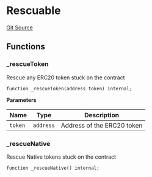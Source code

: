 # Rescuable
[Git Source](https://github.com/HedgeFarm/smart-farmer/blob/992c3b4a8bc708d23c14656e504528c18f790128/contracts/common/Rescuable.sol)


## Functions
### _rescueToken

Rescue any ERC20 token stuck on the contract


```solidity
function _rescueToken(address token) internal;
```
**Parameters**

|Name|Type|Description|
|----|----|-----------|
|`token`|`address`| Address of the ERC20 token|


### _rescueNative

Rescue Native tokens stuck on the contract


```solidity
function _rescueNative() internal;
```

